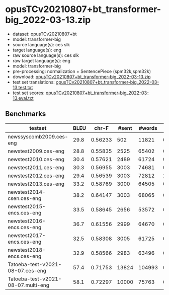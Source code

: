 # opusTCv20210807+bt_transformer-big_2022-03-13.zip

* dataset: opusTCv20210807+bt
* model: transformer-big
* source language(s): ces slk
* target language(s): eng
* raw source language(s): ces slk
* raw target language(s): eng
* model: transformer-big
* pre-processing: normalization + SentencePiece (spm32k,spm32k)
* download: [opusTCv20210807+bt_transformer-big_2022-03-13.zip](https://object.pouta.csc.fi/Tatoeba-MT-models/ces+slk-eng/opusTCv20210807+bt_transformer-big_2022-03-13.zip)
* test set translations: [opusTCv20210807+bt_transformer-big_2022-03-13.test.txt](https://object.pouta.csc.fi/Tatoeba-MT-models/ces+slk-eng/opusTCv20210807+bt_transformer-big_2022-03-13.test.txt)
* test set scores: [opusTCv20210807+bt_transformer-big_2022-03-13.eval.txt](https://object.pouta.csc.fi/Tatoeba-MT-models/ces+slk-eng/opusTCv20210807+bt_transformer-big_2022-03-13.eval.txt)

## Benchmarks

| testset | BLEU  | chr-F | #sent | #words | BP |
|---------|-------|-------|-------|--------|----|
| newssyscomb2009.ces-eng 	| 29.8 	| 0.56233 	| 502 	| 11821 	| 0.961 |
| newstest2009.ces-eng 	| 28.8 	| 0.55835 	| 2525 	| 65402 	| 0.963 |
| newstest2010.ces-eng 	| 30.4 	| 0.57621 	| 2489 	| 61724 	| 0.971 |
| newstest2011.ces-eng 	| 30.3 	| 0.56955 	| 3003 	| 74681 	| 0.983 |
| newstest2012.ces-eng 	| 29.4 	| 0.56539 	| 3003 	| 72812 	| 1.000 |
| newstest2013.ces-eng 	| 33.2 	| 0.58769 	| 3000 	| 64505 	| 0.996 |
| newstest2014-csen.ces-eng 	| 38.2 	| 0.64147 	| 3003 	| 68065 	| 0.992 |
| newstest2015-encs.ces-eng 	| 33.5 	| 0.58645 	| 2656 	| 53572 	| 0.963 |
| newstest2016-encs.ces-eng 	| 36.7 	| 0.61556 	| 2999 	| 64670 	| 0.991 |
| newstest2017-encs.ces-eng 	| 32.5 	| 0.58308 	| 3005 	| 61725 	| 0.981 |
| newstest2018-encs.ces-eng 	| 32.9 	| 0.58566 	| 2983 	| 63496 	| 0.976 |
| Tatoeba-test-v2021-08-07.ces-eng 	| 57.4 	| 0.71753 	| 13824 	| 104993 	| 0.961 |
| Tatoeba-test-v2021-08-07.multi-eng 	| 58.1 	| 0.72297 	| 10000 	| 75763 	| 0.960 |

